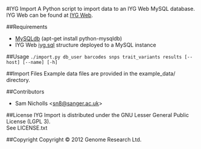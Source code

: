 #IYG Import
A Python script to import data to an IYG Web MySQL database.
<br />IYG Web can be found at <a href="https://github.com/SamStudio8/IYG-Web.git">IYG Web</a>.

##Requirements
* <a href="http://sourceforge.net/projects/mysql-python/">MySQLdb</a> (apt-get install python-mysqldb)
* IYG Web <a href="https://github.com/wtsi-hgi/IYG-Web/blob/master/iyg.sql">iyg.sql</a> structure deployed to a MySQL instance

##Usage
`./import.py db_user barcodes snps trait_variants results [--host] [--name] [-h]`

##Import Files
Example data files are provided in the example\_data/ directory.

##Contributors
* Sam Nicholls &lt;sn8@sanger.ac.uk&gt;

##License
IYG Import is distributed under the GNU Lesser General Public License (LGPL 3).
<br />See LICENSE.txt

##Copyright
Copyright &copy; 2012 Genome Research Ltd.
